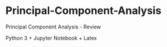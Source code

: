 # Principal-Component-Analysis
Principal Component Analysis - Review 

Python 3 + Jupyter Notebook + Latex
